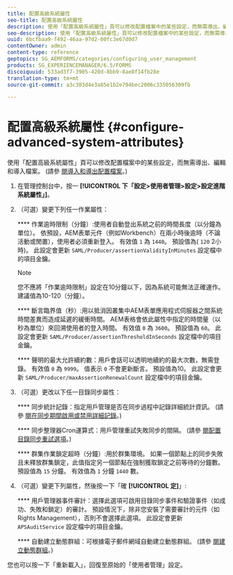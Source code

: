 ```yaml
---
title: 配置高級系統屬性
seo-title: 配置高級系統屬性
description: 使用「配置高級系統屬性」頁可以修改配置檔案中的某些設定，而無需導出、編輯和導入檔案。
seo-description: 使用「配置高級系統屬性」頁可以修改配置檔案中的某些設定，而無需導出、編輯和導入檔案。
uuid: 6bcfbaa9-f492-46aa-97d2-00fc3e67d0d7
contentOwner: admin
content-type: reference
geptopics: SG_AEMFORMS/categories/configuring_user_management
products: SG_EXPERIENCEMANAGER/6.5/FORMS
discoiquuid: 533ad3f7-3905-420d-8bb9-8ae8f14fb28e
translation-type: tm+mt
source-git-commit: a3c303d4e3a85e1b2e794bec2006c335056309fb

---
```



# 配置高級系統屬性 {#configure-advanced-system-attributes}

使用「配置高級系統屬性」頁可以修改配置檔案中的某些設定，而無需導出、編輯和導入檔案。 (請參 [閱導入和導出配置檔案](/help/forms/using/admin-help/importing-exporting-configuration-file.md#importing-and-exporting-the-configuration-file)。)

1. 在管理控制台中，按一 **[!UICONTROL 下「設定>使用者管理>設定>設定進階系統屬性」]**。
1. （可選）變更下列任一作業屬性：

   **** 作業逾時限制（分鐘）:使用者自動登出系統之前的時間長度（以分鐘為單位）。 依預設，AEM表單元件（例如Workbench）在兩小時後逾時（不論活動或閒置），使用者必須重新登入。 有效值 `1` 為 `1440`。 預設值為( `120` 2小時)。 此設定會更新 `SAML/Producer/assertionValidityInMinutes` 設定檔中的項目金鑰。

   >[!NOTE]
   >
   >您不應將「作業逾時限制」設定在10分鐘以下，因為系統可能無法正確運作。 建議值為10-120（分鐘）。

   **** 斷言臨界值（秒）:用以抵消因叢集中AEM表單應用程式伺服器之間系統時間差異而造成延遲的緩衝時間。 AEM表格會依此屬性中指定的時間量（以秒為單位）來回溯使用者的登入時間。 有效值 `0` 為 `3600`。 預設值為 `60`。 此設定會更新 `SAML/Producer/assertionThresholdInSeconds` 設定檔中的項目金鑰。

   **** 聲明的最大允許續約數：用戶會話可以透明地續約的最大次數，無需登錄。 有效值 `0` 為 `9999`。 值表示 `0` 不會更新斷言。 預設值為10。 此設定會更新 `SAML/Producer/maxAssertionRenewalCount` 設定檔中的項目金鑰。

1. （可選）更改以下任一目錄同步屬性：

   **** 同步統計記錄：指定用戶管理是否在同步過程中記錄詳細統計資訊。 (請參 [閱在同步期間啟用或禁用詳細記錄](/help/forms/using/admin-help/synchronizing-directories.md#enable-or-disable-detailed-logging-during-synchronization)。)

   **** 同步整理器Cron運算式：用戶管理重試失敗同步的間隔。 (請參 [閱配置目錄同步重試選項](/help/forms/using/admin-help/synchronizing-directories.md#configure-the-directory-synchronization-retry-option)。)

   **** 群集作業鎖定超時（分鐘）:用於群集環境。 如果一個節點上的同步失敗且未釋放群集鎖定，此值指定另一個節點在強制獲取鎖定之前等待的分鐘數。 預設值為 `15` 分鐘。 有效值為 `1` 分鐘 `1440` 數。

1. （可選）變更下列屬性，然後按一下「確 **[!UICONTROL 定]**」:

   **** 用戶管理器事件審計：選擇此選項可啟用目錄同步事件和驗證事件（如成功、失敗和鎖定）的審計。 預設情況下，除非您安裝了需要審計的元件（如Rights Management），否則不會選擇此選項。 此設定會更新 `APSAuditService` 設定檔中的項目金鑰。

   **** 自動建立動態群組：可根據電子郵件網域自動建立動態群組。 (請參 [閱建立動態群組](/help/forms/using/admin-help/creating-configuring-groups.md#create-a-dynamic-group)。)

您也可以按一下「重新載入」，回復至原始的「使用者管理」設定。
